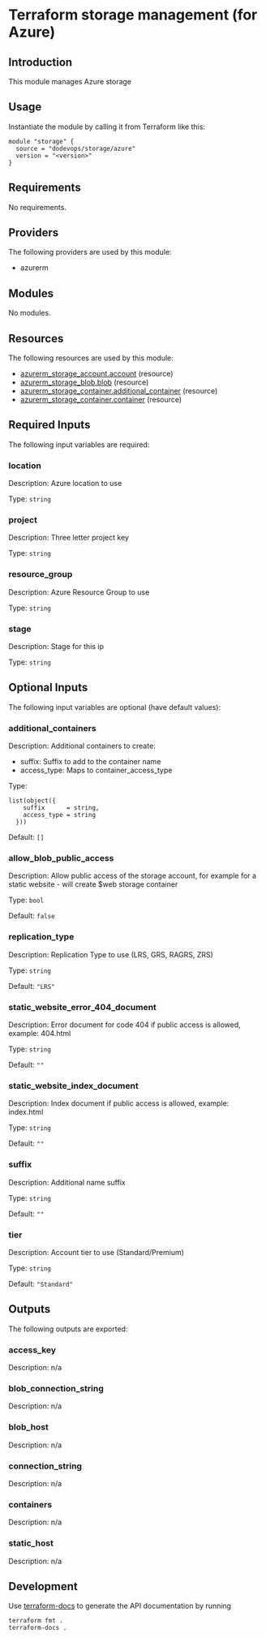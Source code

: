 # Terraform storage management (for Azure)

## Introduction

This module manages Azure storage

## Usage

Instantiate the module by calling it from Terraform like this:

```hcl
module "storage" {
  source = "dodevops/storage/azure"
  version = "<version>"
}
```

<!-- BEGIN_TF_DOCS -->
## Requirements

No requirements.

## Providers

The following providers are used by this module:

- azurerm

## Modules

No modules.

## Resources

The following resources are used by this module:

- [azurerm_storage_account.account](https://registry.terraform.io/providers/hashicorp/azurerm/latest/docs/resources/storage_account) (resource)
- [azurerm_storage_blob.blob](https://registry.terraform.io/providers/hashicorp/azurerm/latest/docs/resources/storage_blob) (resource)
- [azurerm_storage_container.additional_container](https://registry.terraform.io/providers/hashicorp/azurerm/latest/docs/resources/storage_container) (resource)
- [azurerm_storage_container.container](https://registry.terraform.io/providers/hashicorp/azurerm/latest/docs/resources/storage_container) (resource)

## Required Inputs

The following input variables are required:

### location

Description: Azure location to use

Type: `string`

### project

Description: Three letter project key

Type: `string`

### resource\_group

Description: Azure Resource Group to use

Type: `string`

### stage

Description: Stage for this ip

Type: `string`

## Optional Inputs

The following input variables are optional (have default values):

### additional\_containers

Description: Additional containers to create:

* suffix: Suffix to add to the container name
* access\_type: Maps to container\_access\_type

Type:

```hcl
list(object({
    suffix      = string,
    access_type = string
  }))
```

Default: `[]`

### allow\_blob\_public\_access

Description: Allow public access of the storage account, for example for a static website - will create $web storage container

Type: `bool`

Default: `false`

### replication\_type

Description: Replication Type to use (LRS, GRS, RAGRS, ZRS)

Type: `string`

Default: `"LRS"`

### static\_website\_error\_404\_document

Description: Error document for code 404 if public access is allowed, example: 404.html

Type: `string`

Default: `""`

### static\_website\_index\_document

Description: Index document if public access is allowed, example: index.html

Type: `string`

Default: `""`

### suffix

Description: Additional name suffix

Type: `string`

Default: `""`

### tier

Description: Account tier to use (Standard/Premium)

Type: `string`

Default: `"Standard"`

## Outputs

The following outputs are exported:

### access\_key

Description: n/a

### blob\_connection\_string

Description: n/a

### blob\_host

Description: n/a

### connection\_string

Description: n/a

### containers

Description: n/a

### static\_host

Description: n/a
<!-- END_TF_DOCS -->

## Development

Use [terraform-docs](https://terraform-docs.io/) to generate the API documentation by running

    terraform fmt .
    terraform-docs .
